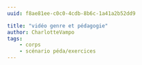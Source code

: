 ```yaml
---
uuid: f8ae81ee-c0c0-4cdb-8b6c-1a41a2b52dd9

title: "vidéo genre et pédagogie"
author: CharlotteVampo
tags:
    - corps
    - scénario péda/exercices
---
```

